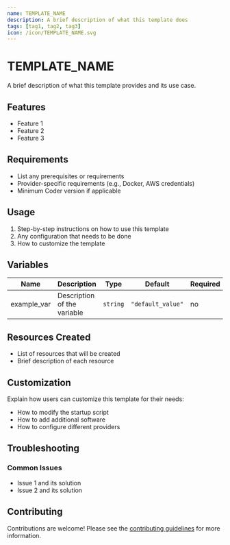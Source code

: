 ```yaml
---
name: TEMPLATE_NAME
description: A brief description of what this template does
tags: [tag1, tag2, tag3]
icon: /icon/TEMPLATE_NAME.svg
---
```


# TEMPLATE_NAME

A brief description of what this template provides and its use case.

## Features

- Feature 1
- Feature 2
- Feature 3

## Requirements

- List any prerequisites or requirements
- Provider-specific requirements (e.g., Docker, AWS credentials)
- Minimum Coder version if applicable

## Usage

1. Step-by-step instructions on how to use this template
2. Any configuration that needs to be done
3. How to customize the template

## Variables

| Name        | Description                 | Type     | Default           | Required |
| ----------- | --------------------------- | -------- | ----------------- | -------- |
| example_var | Description of the variable | `string` | `"default_value"` | no       |

## Resources Created

- List of resources that will be created
- Brief description of each resource

## Customization

Explain how users can customize this template for their needs:

- How to modify the startup script
- How to add additional software
- How to configure different providers

## Troubleshooting

### Common Issues

- Issue 1 and its solution
- Issue 2 and its solution

## Contributing

Contributions are welcome! Please see the [contributing guidelines](../../CONTRIBUTING.md) for more information.
